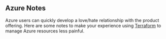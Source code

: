 ## Azure Notes
Azure users can quickly develop a love/hate relationship with the product offering. Here are some notes 
to make your experience using [Terraform][1] to manage Azure resources less painful.


[1]: https://www.terraform.io
